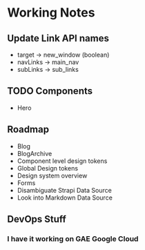 # Working Notes

## Update Link API names
- target -> new_window (boolean)
- navLinks -> main_nav
- subLinks -> sub_links


## TODO Components
- Hero

## Roadmap
- Blog
- BlogArchive
- Component level design tokens
- Global Design tokens
- Design system overview
- Forms
- Disambiguate Strapi Data Source
- Look into Markdown Data Source

## DevOps Stuff
### I have it working on GAE Google Cloud